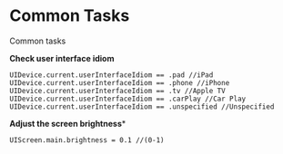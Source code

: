 # Common Tasks

Common tasks

**Check user interface idiom**

`UIDevice.current.userInterfaceIdiom == .pad //iPad`
`UIDevice.current.userInterfaceIdiom == .phone //iPhone`
`UIDevice.current.userInterfaceIdiom == .tv //Apple TV`
`UIDevice.current.userInterfaceIdiom == .carPlay //Car Play`
`UIDevice.current.userInterfaceIdiom == .unspecified //Unspecified`

**Adjust the screen brightness***

`UIScreen.main.brightness = 0.1 //(0-1)`